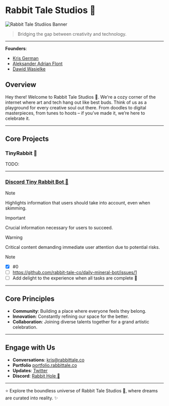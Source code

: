 # Rabbit Tale Studios 🐇
![Rabbit Tale Studiios Banner](https://portfolio.rabbittale.co/og.png)

> Bridging the gap between creativity and technology.

---

**Founders**:
- [Kris German](https://github.com/rabbit-tale-co)
- [Aleksander Adrian Flont](https://github.com/SquareShox)
- [Dawid Wasielke](https://github.com/xterios)

## Overview

Hey there! Welcome to Rabbit Tale Studios 🐇.
We're a cozy corner of the internet where art and tech hang out like best buds. Think of us as a playground for every creative soul out there. From doodles to digital masterpieces, from tunes to hoots – if you’ve made it, we’re here to celebrate it.

---

## Core Projects

### TinyRabbit 🐇

TODO:

---

### [Discord Tiny Rabbit Bot 🐇](https://github.com/rabbit-tale-co/tinyRabbit)

> [!NOTE]
> Highlights information that users should take into account, even when skimming.

> [!IMPORTANT]
> Crucial information necessary for users to succeed.

> [!WARNING]
> Critical content demanding immediate user attention due to potential risks.

> [!NOTE]
> - [x] #0
> - [ ] https://github.com/rabbit-tale-co/daily-mineral-bot/issues/1
> - [ ] Add delight to the experience when all tasks are complete :tada:

---

## Core Principles

- **Community**: Building a place where everyone feels they belong.
- **Innovation**: Constantly refining our space for the better.
- **Collaboration**: Joining diverse talents together for a grand artistic celebration.

---

## Engage with Us

- **Conversations**: [kris@rabbittale.co](mailto:kris@rabbittale.co)
- **Portfolio** [portfolio.rabbittale.co](https://portfolio.rabbittale.co)
- **Updates**: [Twitter](https://twitter.com/rabbit-tale-co)
- **Discord**: [Rabbit Hole 🐇](https://discord.gg/kX7PETs6QT)

---

⭐️ Explore the boundless universe of Rabbit Tale Studios 🐇, where dreams are curated into reality. ✨
